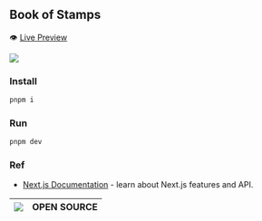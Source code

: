 ## Book of Stamps 

:eye: [Live Preview](https://bookofstamp.vercel.app/)

![](https://i.ibb.co/gt0hKy8/image.png)
### Install 



```bash
pnpm i
```
### Run

```bash
pnpm dev
```


### Ref

- [Next.js Documentation](https://nextjs.org/docs) - learn about Next.js features and API.


|![](https://media.tenor.com/i_K3zWsgcG8AAAAi/hacker-pepe.gif)| OPEN SOURCE|
|-|-|
